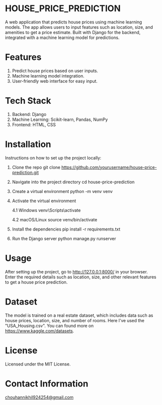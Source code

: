 # HOUSE_PRICE_PREDICTION
A web application that predicts house prices using machine learning models. The app allows users to input features such as location, size, and amenities to get a price estimate. Built with Django for the backend, integrated with a machine learning model for predictions.

# Features
1. Predict house prices based on user inputs.
2. Machine learning model integration.
3. User-friendly web interface for easy input.

# Tech Stack
1. Backend: Django
2. Machine Learning: Scikit-learn, Pandas, NumPy
3. Frontend: HTML, CSS
  
# Installation
Instructions on how to set up the project locally:
1. Clone the repo
git clone https://github.com/yourusername/house-price-prediction.git

2. Navigate into the project directory
cd house-price-prediction

3. Create a virtual environment
python -m venv venv

4. Activate the virtual environment

   4.1 Windows
   venv\Scripts\activate

   4.2 macOS/Linux
   source venv/bin/activate

6. Install the dependencies
pip install -r requirements.txt

7. Run the Django server
python manage.py runserver

# Usage 
After setting up the project, go to http://127.0.0.1:8000/ in your browser. Enter the required details such as location, size, and other relevant features to get a house price prediction.

# Dataset
The model is trained on a real estate dataset, which includes data such as house prices, location, size, and number of rooms. Here I've used the "USA_Housing.csv".
You can found more on https://www.kaggle.com/datasets.

# License
Licensed under the MIT License. 

# Contact Information
  chouhannikhil924254@gmail.com
